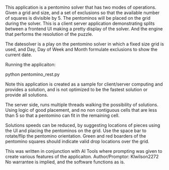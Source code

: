 This application is a pentomino solver that has two modes of operations. Given a grid and size, and a set of exclusions 
so that the available number of squares is divisible by 5. The pentominos will be placed on the grid during the solver. 
This is a client server application demonstrating splits between a frontend UI making a pretty display of the solver. And 
the engine that performs the resolution of the puzzle. 

The datesolver is a play on the pentomino solver in which a fixed size grid is used, and Day, Day of Week and Month formulate 
exclusions to show the current date. 

Running the applicaiton:

python pentomino_rest.py

Note this application is created as a sample for client/server computing and provides a solution, and is not optimized to be
the fastest solution or provide all solutions. 

The server side, runs multiple threads walking the possibility of solutions. Using logic of good placement, and no non contiguous
cells that are less than 5 so that a pentomino can fit in the remaining cell. 

Solutions speeds can be reduced, by suggesting locations of pieces using the UI and placing the pentominos on the grid. 
Use the space bar to rotate/flip the pentomino orientation. Green and red boarders of the pentomino squares should indicate 
valid drop locations over the grid. 

This was written in conjunction with AI Tools where prompting was given to create various features of the applicaiton. 
Author/Promptor: Klwilson2272
No warrantee is implied, and the software functions as is. 
